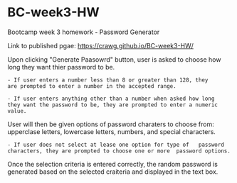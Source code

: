 # BC-week3-HW
Bootcamp week 3 homework - Password Generator

Link to published pgae: https://crawg.github.io/BC-week3-HW/

Upon clicking "Generate Paasowrd" button, user is asked to choose how long they want thier password to be. 

    - If user enters a number less than 8 or greater than 128, they     are prompted to enter a number in the accepted range. 

    - If user enters anything other than a number when asked how long   they want the password to be, they are prompted to enter a numeric value. 

User will then be given options of password charaters to choose from: upperclase letters, lowercase letters, numbers, and special characters.

    - If user does not select at lease one option for type of   password characters, they are prompted to choose one or more  password options.

Once the selection criteria is entered correctly, the random password is generated based on the selected craiteria and displayed in the text box.
 